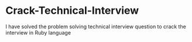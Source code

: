 # Crack-Technical-Interview
I have solved the problem solving technical interview question to crack the interview in Ruby language
